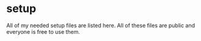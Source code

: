 # setup
All of my needed setup files are listed here.
All of these files are public and everyone is free to use them.
